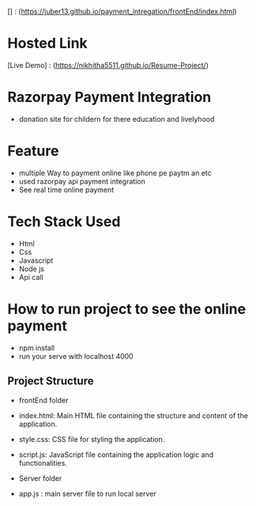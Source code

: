  [] : (https://juber13.github.io/payment_intregation/frontEnd/index.html)
 # Hosted Link
 [Live Demo] : (https://nikhitha5511.github.io/Resume-Project/)

# Razorpay Payment Integration

* donation site for childern for there education and livelyhood

# Feature 
* multiple Way to payment online like phone pe paytm an etc
* used razorpay api payment integration 
* See real time online payment 

# Tech Stack Used
* Html
* Css
* Javascript
* Node js
* Api call


# How to run project to see the online payment

* npm install
* run your serve with localhost 4000


## Project Structure

* frontEnd folder
* index.html: Main HTML file containing the structure and content of the application.
* style.css: CSS file for styling the application.
* script.js: JavaScript file containing the application logic and functionalities.

* Server folder
* app.js : main server file to run local server 
